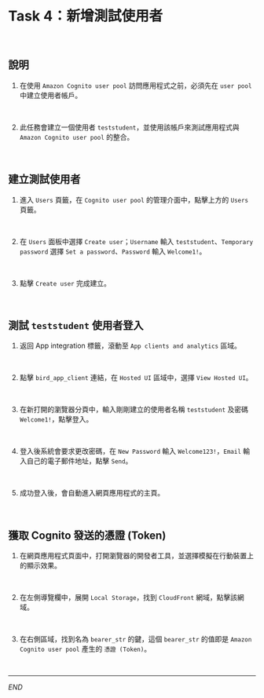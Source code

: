 # Task 4：新增測試使用者

<br>

## 說明

1. 在使用 `Amazon Cognito user pool` 訪問應用程式之前，必須先在 `user pool` 中建立使用者帳戶。

<br>

2. 此任務會建立一個使用者 `teststudent`，並使用該帳戶來測試應用程式與 `Amazon Cognito user pool` 的整合。

<br>

## 建立測試使用者

1. 進入 `Users` 頁籤，在 `Cognito user pool` 的管理介面中，點擊上方的 `Users` 頁籤。

<br>

2. 在 `Users` 面板中選擇 `Create user`；`Username` 輸入 `teststudent`、`Temporary password` 選擇 `Set a password`、`Password` 輸入 `Welcome1!`。

<br>

3. 點擊 `Create user` 完成建立。

<br>

## 測試 `teststudent` 使用者登入

1. 返回 App integration 標籤，滾動至 `App clients and analytics` 區域。

<br>

2. 點擊 `bird_app_client` 連結，在 `Hosted UI` 區域中，選擇 `View Hosted UI`。

<br>

3. 在新打開的瀏覽器分頁中，輸入剛剛建立的使用者名稱 `teststudent` 及密碼 `Welcome1!`，點擊登入。

<br>

4. 登入後系統會要求更改密碼，在 `New Password` 輸入 `Welcome123!`，`Email` 輸入自己的電子郵件地址，點擊 `Send`。

<br>

5. 成功登入後，會自動進入網頁應用程式的主頁。

<br>

## 獲取 Cognito 發送的憑證 (Token)

1. 在網頁應用程式頁面中，打開瀏覽器的開發者工具，並選擇模擬在行動裝置上的顯示效果。

<br>

2. 在左側導覽欄中，展開 `Local Storage`，找到 `CloudFront` 網域，點擊該網域。

<br>

3. 在右側區域，找到名為 `bearer_str` 的鍵，這個 `bearer_str` 的值即是 `Amazon Cognito user pool` 產生的 `憑證 (Token)`。

<br>

___

_END_